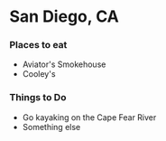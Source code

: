 
# San Diego, CA

### Places to eat

- Aviator's Smokehouse
- Cooley's

### Things to Do

- Go kayaking on the Cape Fear River
- Something else
